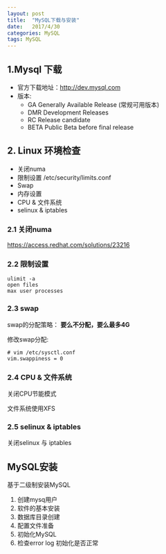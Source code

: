```yaml
---
layout: post
title:  "MySQL下载与安装"
date:   2017/4/30
categories: MySQL
tags: MySQL
---   
```


## 1.Mysql 下载

- 官方下载地址：http://dev.mysql.com
- 版本:
    - GA    Generally Available Release (常规可用版本)
    - DMR   Development Releases
    - RC    Release candidate
    - BETA  Public Beta before final release

##  2. Linux 环境检查

- 关闭numa
- 限制设置 /etc/security/limits.conf
- Swap
- 内存设置
- CPU & 文件系统
- selinux & iptables

### 2.1 关闭numa

https://access.redhat.com/solutions/23216

### 2.2 限制设置 

```
ulimit -a 
open files 
max user processes 
```
### 2.3 swap

swap的分配策略： **要么不分配，要么最多4G**

修改swap分配:

```
# vim /etc/sysctl.conf
vim.swappiness = 0 
```

### 2.4 CPU & 文件系统

关闭CPU节能模式

文件系统使用XFS

### 2.5 selinux & iptables

关闭selinux 与 iptables

## MySQL安装

基于二级制安装MySQL

1. 创建mysq用户
2. 软件的基本安装
3. 数据库目录创建
4. 配置文件准备
5. 初始化MySQL
6. 检查error log 初始化是否正常
